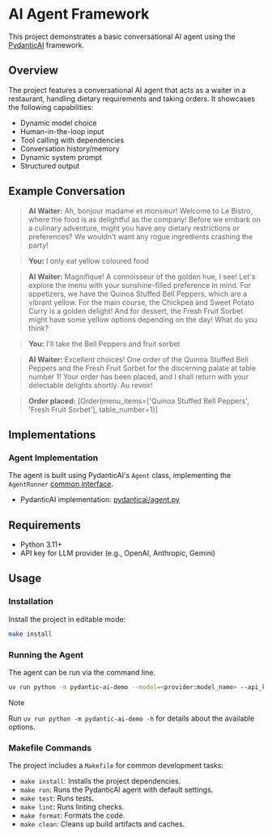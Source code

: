 # AI Agent Framework

This project demonstrates a basic conversational AI agent using the [PydanticAI](https://github.com/pydantic/pydantic-ai) framework.

## Overview

The project features a conversational AI agent that acts as a waiter in a restaurant, handling dietary requirements and taking orders. It showcases the following capabilities:

- Dynamic model choice
- Human-in-the-loop input
- Tool calling with dependencies
- Conversation history/memory
- Dynamic system prompt
- Structured output

## Example Conversation

> **AI Waiter:** Ah, bonjour madame et monsieur! Welcome to Le Bistro, where the food is as delightful as the company! Before we embark on a culinary adventure, might you have any dietary restrictions or preferences? We wouldn't want any rogue ingredients crashing the party!

> **You:** I only eat yellow coloured food

> **AI Waiter:** Magnifique! A connoisseur of the golden hue, I see! Let's explore the menu with your sunshine-filled preference in mind. For appetizers, we have the Quinoa Stuffed Bell Peppers, which are a vibrant yellow. For the main course, the Chickpea and Sweet Potato Curry is a golden delight! And for
> dessert, the Fresh Fruit Sorbet might have some yellow options depending on the day! What do you think?

> **You:** I'll take the Bell Peppers and fruit sorbet

> **AI Waiter:** Excellent choices! One order of the Quinoa Stuffed Bell Peppers and the Fresh Fruit Sorbet for the discerning palate at table number 1! Your order has been placed, and I shall return with your delectable delights shortly. Au revoir!

> **Order placed:** [Order(menu_items=['Quinoa Stuffed Bell Peppers', 'Fresh Fruit Sorbet'], table_number=1)]

## Implementations

### Agent Implementation

The agent is built using PydanticAI's `Agent` class, implementing the `AgentRunner` [common interface](./src/pydantic-ai-demo/run_agent.py).

- PydanticAI implementation: [pydanticai/agent.py](./src/pydantic-ai-demo/pydanticai/agent.py)

## Requirements

- Python 3.11+
- API key for LLM provider (e.g., OpenAI, Anthropic, Gemini)

## Usage

### Installation

Install the project in editable mode:

```bash
make install
```

### Running the Agent

The agent can be run via the command line.

```bash
uv run python -m pydantic-ai-demo --model=<provider:model_name> --api_key=<api_key>
```

> [!NOTE]  
> Run `uv run python -m pydantic-ai-demo -h` for details about the available options.

### Makefile Commands

The project includes a `Makefile` for common development tasks:

- `make install`: Installs the project dependencies.
- `make run`: Runs the PydanticAI agent with default settings.
- `make test`: Runs tests.
- `make lint`: Runs linting checks.
- `make format`: Formats the code.
- `make clean`: Cleans up build artifacts and caches.
